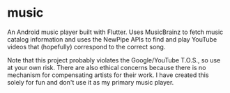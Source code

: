 # music

An Android music player built with Flutter. Uses MusicBrainz to fetch
music catalog information and uses the NewPipe APIs to find and play
YouTube videos that (hopefully) correspond to the correct song.

Note that this project probably violates the Google/YouTube T.O.S., so
use at your own risk. There are also ethical concerns because there is
no mechanism for compensating artists for their work. I have created
this solely for fun and don't use it as my primary music player.
